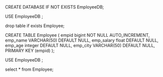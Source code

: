 CREATE DATABASE IF NOT EXISTS EmployeeDB;

USE EmployeeDB ;

drop table if exists Employee;

CREATE TABLE Employee ( empid bigint NOT NULL AUTO_INCREMENT, emp_name VARCHAR(50) DEFAULT NULL, emp_salary float DEFAULT NULL, emp_age integer DEFAULT NULL, emp_city VARCHAR(50) DEFAULT NULL, PRIMARY KEY (empid) );

USE EmployeeDB ;

select * from Employee;
